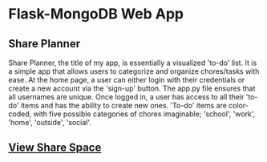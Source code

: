 # Flask-MongoDB Web App

## Share Planner  
Share Planner, the title of my app, is essentially a visualized 'to-do'  list. It is a simple app that allows users to categorize and organize chores/tasks with ease. At the home page, a user can either login with their credentials or create a new account via the 'sign-up' button. The app.py file ensures that all usernames are unique. Once logged in, a user has access to all their 'to-do' items and has the ability to create new ones. 'To-do' items are color-coded, with five possible categories of chores imaginable; 'school', 'work', 'home', 'outside', 'social'.    
##  [View Share Space](https://i6.cims.nyu.edu/~jls9980/7-web-app-jlnsr/flask.cgi)   
